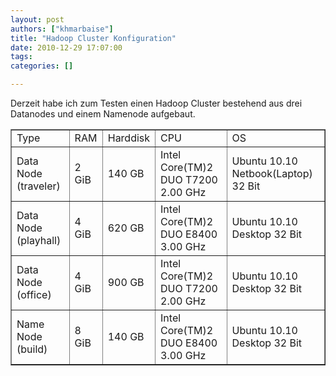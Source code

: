 ```yaml
---
layout: post
authors: ["khmarbaise"]
title: "Hadoop Cluster Konfiguration"
date: 2010-12-29 17:07:00
tags: 
categories: []

---
```

Derzeit habe ich zum Testen einen Hadoop Cluster bestehend aus drei Datanodes und einem Namenode aufgebaut.
<table border="1">
<tr>
  <td>Type</td>
  <td>RAM</td>
  <td>Harddisk</td>
  <td>CPU</td>
  <td>OS</td>
</tr>
<tr>
  <td>Data Node (traveler)</td>
  <td>2 GiB</td>
  <td>140 GB</td>
  <td>Intel Core(TM)2 DUO T7200 2.00 GHz</td>
  <td>Ubuntu 10.10 Netbook(Laptop) 32 Bit</td>
</tr>
<tr>
  <td>Data Node (playhall)</td>
  <td>4 GiB</td>
  <td>620 GB</td>
  <td>Intel Core(TM)2 DUO E8400 3.00 GHz</td>
  <td>Ubuntu 10.10 Desktop 32 Bit</td>
</tr>
<tr>
  <td>Data Node (office)</td>
  <td>4 GiB</td>
  <td>900 GB</td>
  <td>Intel Core(TM)2 DUO T7200 2.00 GHz</td>
  <td>Ubuntu 10.10 Desktop 32 Bit</td>
</tr>
<tr>
  <td>Name Node (build)</td>
  <td>8 GiB</td>
  <td>140 GB</td>
  <td>Intel Core(TM)2 DUO E8400 3.00 GHz</td>
  <td>Ubuntu 10.10 Desktop 32 Bit</td>
</tr>
</table>
